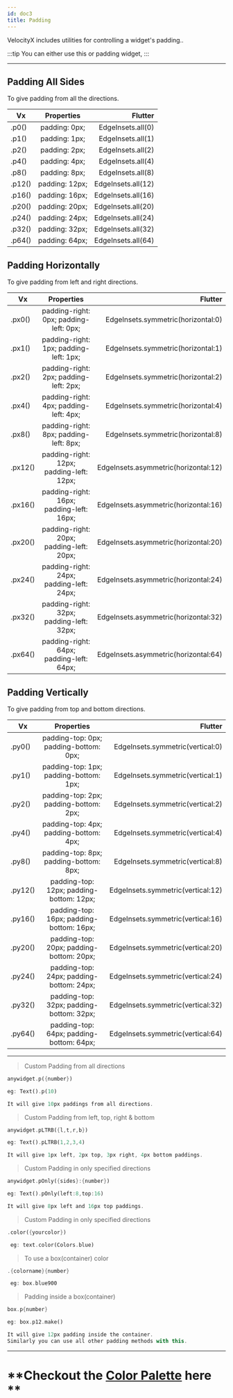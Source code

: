 ```yaml
---
id: doc3
title: Padding
---
```


VelocityX includes utilities for controlling a widget's padding..

:::tip
You can either use this or padding widget,
:::

---

## Padding All Sides

To give padding from all the directions.

| Vx     |   Properties   |            Flutter |
| ------ | :------------: | -----------------: |
| .p0()  | padding: 0px;  |  EdgeInsets.all(0) |
| .p1()  | padding: 1px;  |  EdgeInsets.all(1) |
| .p2()  | padding: 2px;  |  EdgeInsets.all(2) |
| .p4()  | padding: 4px;  |  EdgeInsets.all(4) |
| .p8()  | padding: 8px;  |  EdgeInsets.all(8) |
| .p12() | padding: 12px; | EdgeInsets.all(12) |
| .p16() | padding: 16px; | EdgeInsets.all(16) |
| .p20() | padding: 20px; | EdgeInsets.all(20) |
| .p24() | padding: 24px; | EdgeInsets.all(24) |
| .p32() | padding: 32px; | EdgeInsets.all(32) |
| .p64() | padding: 64px; | EdgeInsets.all(64) |

## Padding Horizontally

To give padding from left and right directions.

| Vx      |                Properties                |                              Flutter |
| ------- | :--------------------------------------: | -----------------------------------: |
| .px0()  |  padding-right: 0px; padding-left: 0px;  |   EdgeInsets.symmetric(horizontal:0) |
| .px1()  |  padding-right: 1px; padding-left: 1px;  |   EdgeInsets.symmetric(horizontal:1) |
| .px2()  |  padding-right: 2px; padding-left: 2px;  |   EdgeInsets.symmetric(horizontal:2) |
| .px4()  |  padding-right: 4px; padding-left: 4px;  |   EdgeInsets.symmetric(horizontal:4) |
| .px8()  |  padding-right: 8px; padding-left: 8px;  |   EdgeInsets.symmetric(horizontal:8) |
| .px12() | padding-right: 12px; padding-left: 12px; | EdgeInsets.asymmetric(horizontal:12) |
| .px16() | padding-right: 16px; padding-left: 16px; | EdgeInsets.asymmetric(horizontal:16) |
| .px20() | padding-right: 20px; padding-left: 20px; | EdgeInsets.asymmetric(horizontal:20) |
| .px24() | padding-right: 24px; padding-left: 24px; | EdgeInsets.asymmetric(horizontal:24) |
| .px32() | padding-right: 32px; padding-left: 32px; | EdgeInsets.asymmetric(horizontal:32) |
| .px64() | padding-right: 64px; padding-left: 64px; | EdgeInsets.asymmetric(horizontal:64) |

## Padding Vertically

To give padding from top and bottom directions.

| Vx      |                Properties                |                           Flutter |
| ------- | :--------------------------------------: | --------------------------------: |
| .py0()  |  padding-top: 0px; padding-bottom: 0px;  |  EdgeInsets.symmetric(vertical:0) |
| .py1()  |  padding-top: 1px; padding-bottom: 1px;  |  EdgeInsets.symmetric(vertical:1) |
| .py2()  |  padding-top: 2px; padding-bottom: 2px;  |  EdgeInsets.symmetric(vertical:2) |
| .py4()  |  padding-top: 4px; padding-bottom: 4px;  |  EdgeInsets.symmetric(vertical:4) |
| .py8()  |  padding-top: 8px; padding-bottom: 8px;  |  EdgeInsets.symmetric(vertical:8) |
| .py12() | padding-top: 12px; padding-bottom: 12px; | EdgeInsets.symmetric(vertical:12) |
| .py16() | padding-top: 16px; padding-bottom: 16px; | EdgeInsets.symmetric(vertical:16) |
| .py20() | padding-top: 20px; padding-bottom: 20px; | EdgeInsets.symmetric(vertical:20) |
| .py24() | padding-top: 24px; padding-bottom: 24px; | EdgeInsets.symmetric(vertical:24) |
| .py32() | padding-top: 32px; padding-bottom: 32px; | EdgeInsets.symmetric(vertical:32) |
| .py64() | padding-top: 64px; padding-bottom: 64px; | EdgeInsets.symmetric(vertical:64) |

---

> Custom Padding from all directions

```dart
anywidget.p({number})

eg: Text().p(10)

It will give 10px paddings from all directions.
```

> Custom Padding from left, top, right & bottom

```dart
anywidget.pLTRB({l,t,r,b})

eg: Text().pLTRB(1,2,3,4)

It will give 1px left, 2px top, 3px right, 4px bottom paddings.
```

> Custom Padding in only specified directions

```dart
anywidget.pOnly({sides}:{number})

eg: Text().pOnly(left:8,top:16)

It will give 8px left and 16px top paddings.
```

> Custom Padding in only specified directions

```dart
.color({yourcolor})

 eg: text.color(Colors.blue)
```

> To use a box(container) color

```dart
.{colorname}{number}

 eg: box.blue900
```

> Padding inside a box(container)

```dart
box.p{number}

eg: box.p12.make()

It will give 12px padding inside the container.
Similarly you can use all other padding methods with this.
```

---

# **Checkout the [Color Palette](https://tailwindcss.com/docs/customizing-colors#default-color-palette) here **
